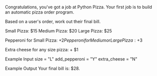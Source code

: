Congratulations, you've got a job at Python Pizza. Your first job is to build an automatic pizza order program.

Based on a user's order, work out their final bill.

Small Pizza: $15
Medium Pizza: $20
Large Pizza: $25

Pepperoni for Small Pizza: +$2
Pepperoni for Medium or Large Pizza: +$3

Extra cheese for any size pizza: + $1


Example Input
size = "L"
add_pepperoni = "Y"
extra_cheese = "N"

Example Output
Your final bill is: $28.
